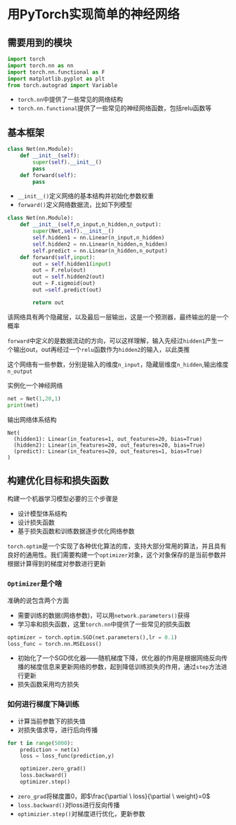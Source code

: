 # 用PyTorch实现简单的神经网络

## 需要用到的模块

```python
import torch
import torch.nn as nn
import torch.nn.functional as F
import matplotlib.pyplot as plt
from torch.autograd import Variable
```

* `torch.nn`中提供了一些常见的网络结构
* `torch.nn.functional`提供了一些常见的神经网络函数，包括relu函数等

## 基本框架

```python
class Net(nn.Module):
    def __init__(self):
        super(self).__init__()
        pass
    def forward(self):
        pass
```

* `__init__()`定义网络的基本结构并初始化参数权重
* `forward()`定义网络数据流，比如下列模型

```python
class Net(nn.Module):
    def __init__(self,n_input,n_hidden,n_output):
        super(Net,self).__init__()
        self.hidden1 = nn.Linear(n_input,n_hidden)
        self.hidden2 = nn.Linear(n_hidden,n_hidden)
        self.predict = nn.Linear(n_hidden,n_output)
    def forward(self,input):
        out = self.hidden1(input)
        out = F.relu(out)
        out = self.hidden2(out)
        out = F.sigmoid(out)
        out =self.predict(out)

        return out
```

该网络具有两个隐藏层，以及最后一层输出，这是一个预测器，最终输出的是一个概率

`forward`中定义的是数据流动的方向，可以这样理解，输入先经过`hidden1`产生一个输出out，out再经过一个`relu`函数作为`hidden2`的输入，以此类推

这个网络有一些参数，分别是输入的维度`n_input`，隐藏层维度`n_hidden`,输出维度`n_output`

实例化一个神经网络

```python
net = Net(1,20,1)
print(net)
```

输出网络体系结构

```shell
Net(
  (hidden1): Linear(in_features=1, out_features=20, bias=True)
  (hidden2): Linear(in_features=20, out_features=20, bias=True)
  (predict): Linear(in_features=20, out_features=1, bias=True)
)
```

## 构建优化目标和损失函数

构建一个机器学习模型必要的三个步骤是

* 设计模型体系结构
* 设计损失函数
* 基于损失函数和训练数据逐步优化网络参数

`torch.optim`是一个实现了各种优化算法的库，支持大部分常用的算法，并且具有良好的通用性。我们需要构建一个`optimizer`对象，这个对象保存的是当前参数并根据计算得到的梯度对参数进行更新

### `Optimizer`是个啥

准确的说包含两个方面

* 需要训练的数据(网络参数)，可以用`network.parameters()`获得
* 学习率和损失函数，这里`torch.nn`中提供了一些常见的损失函数

```python
optimizer = torch.optim.SGD(net.parameters(),lr = 0.1)
loss_func = torch.nn.MSELoss()
```

* 初始化了一个SGD优化器——随机梯度下降，优化器的作用是根据网络反向传播的梯度信息来更新网络的参数，起到降低训练损失的作用，通过`step`方法进行更新
* 损失函数采用均方损失

### 如何进行梯度下降训练

* 计算当前参数下的损失值
* 对损失值求导，进行后向传播

```python
for t in range(5000):
    prediction = net(x)
    loss = loss_func(prediction,y)

    optimizer.zero_grad()
    loss.backward()
    optimizer.step()
```

* `zero_grad`将梯度置0，即$\frac{\partial \ loss}{\partial \ weight}=0$
* `loss.backward()`对loss进行反向传播
* `optimizier.step()`对梯度进行优化，更新参数